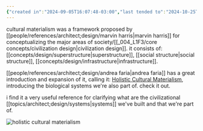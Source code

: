 ```yaml
---
{"created in":"2024-09-05T16:07:48-03:00","last tended to":"2024-10-25T14:46:42-03:00","tags":["framework","anthropology","design","sensemaking","🌱"],"dg-publish":true,"notestage":["🌱"],"created":"2024-09-05T16:07:48.916-03:00","updated":"2024-11-20T15:14:45.661-03:00","relevancescore":96,"permalink":"/models-and-frameworks/design/holistic-cultural-materialism/","dgPassFrontmatter":true}
---
```


cultural materialism was a framework proposed by [[people/references/architect;design/marvin harris\|marvin harris]] for conceptualizing the major areas of society/[[_004_L1F3/core concepts/civilization design\|civilization design]]. it consists of: [[concepts/design/superstructure\|superstructure]], [[social structure\|social structure]], [[concepts/design/infrastructure\|infrastructure]].

[[people/references/architect;design/andrea faria\|andrea faria]] has a great introduction and expansion of it, calling it: [Holistic Cultural Materialism](https://diome.xyz/2+%F0%9F%8C%BF+Leaves/Cultural+Materialism), introducing the biological systems we're also part of. check it out.

i find it a very useful reference for clarifying what are the civilizational [[topics/architect;design/systems\|systems]] we've built and that we're part of.

![holistic cultural materialism](https://i.imgur.com/TwQHEt5.png)
